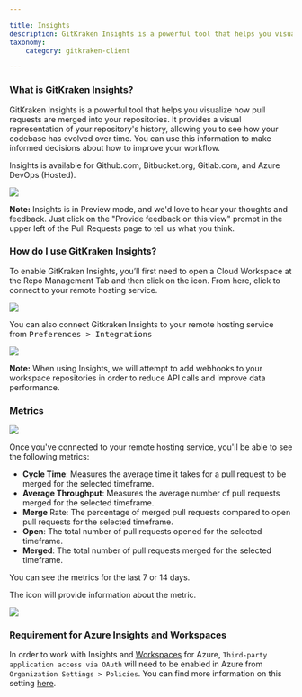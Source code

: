 ```yaml
---

title: Insights
description: GitKraken Insights is a powerful tool that helps you visualize how pull requests are merged into your repositories.
taxonomy:
    category: gitkraken-client

---
```


### What is GitKraken Insights?

GitKraken Insights is a powerful tool that helps you visualize how pull requests are merged into your repositories. It provides a visual representation of your repository's history, allowing you to see how your codebase has evolved over time. You can use this information to make informed decisions about how to improve your workflow.

Insights is available for Github.com, Bitbucket.org, Gitlab.com, and Azure DevOps (Hosted).

<img src="/wp-content/uploads/gkc-10-insights-tab.png" class="img-bordered img-responsive center">

<div class='callout callout--warning'>
    <p>
        <strong>Note:</strong> Insights is in Preview mode, and we'd love to hear your thoughts and feedback. Just click on the "Provide feedback on this view" prompt in the upper left of the Pull Requests page to tell us what you think.
    </p>
</div>

### How do I use GitKraken Insights?

To enable GitKraken Insights, you’ll first need to open a Cloud Workspace at the Repo Management Tab and then click on the <i class="fa-solid fa-chart-column"></i> icon. From here, click to connect to your remote hosting service.

<img src="/wp-content/uploads/gkc-10-insights-connect.gif" class="img-bordered img-responsive center">


You can also connect Gitkraken Insights to your remote hosting service from <kbd>Preferences > Integrations</kbd>

<img src="/wp-content/uploads/gkc-10-insights-connect-integration.png" class="img-responsive center img-bordered">

<div class='callout callout--note'>
    <p>
        <strong>Note:</strong> When using Insights, we will attempt to add webhooks to your workspace repositories in order to reduce API calls and improve data performance.
    </p>
</div>

### Metrics

<img src="/wp-content/uploads/gkc-insights-metrics.png" srcset="/wp-content/uploads/gkc-insights-metrics@2x.png" class="img-bordered img-responsive center">

Once you've connected to your remote hosting service, you'll be able to see the following metrics:

* **Cycle Time**: Measures the average time it takes for a pull request to be merged for the selected timeframe.
* **Average Throughput**: Measures the average number of pull requests merged for the selected timeframe. 
* **Merge** Rate: The percentage of merged pull requests compared to open pull requests for the selected timeframe. 
* **Open**: The total number of pull requests opened for the selected timeframe.
* **Merged**: The total number of pull requests merged for the selected timeframe.

You can see the metrics for the last 7 or 14 days.

The <i class="fa-solid fa-circle-info"></i> icon will provide information about the metric.

<img src="/wp-content/uploads/insights-metrics-info.gif" class="img-responsive center img-bordered">

### Requirement for Azure Insights and Workspaces

In order to work with Insights and [Workspaces](/gitkraken-client/workspaces/) for Azure, `Third-party application access via OAuth` will need to be enabled in Azure from `Organization Settings > Policies`. You can find more information on this setting [here](https://learn.microsoft.com/en-us/azure/devops/organizations/accounts/change-application-access-policies?view=azure-devops).